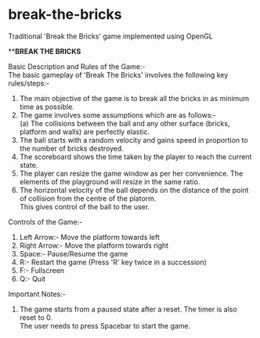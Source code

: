 # break-the-bricks
Traditional 'Break the Bricks' game implemented using OpenGL


**************************************************BREAK THE BRICKS************************************************

Basic Description and Rules of the Game:-  
The basic gameplay of 'Break The Bricks' involves the following key rules/steps:-  
1. The main objective of the game is to break all the bricks in as minimum time as possible.  
2. The game involves some assumptions which are as follows:-  
	(a) The collisions between the ball and any other surface (bricks, platform and walls) are perfectly elastic.  
3. The ball starts with a random velocity and gains speed in proportion to the number of bricks destroyed.  
4. The scoreboard shows the time taken by the player to reach the current state.  
5. The player can resize the game window as per her convenience. The elements of the playground will resize in the same ratio.  
6. The horizontal velocity of the ball depends on the distance of the point of collision from the centre of the platorm.  
   This gives control of the ball to the user.  
  
Controls of the Game:-  
1. Left Arrow:- Move the platform towards left  
2. Right Arrow:- Move the platform towards right  
3. Space:- Pause/Resume the game  
4. R:- Restart the game (Press 'R' key twice in a succession)  
5. F:- Fullscreen  
6. Q:- Quit  
  
Important Notes:-  
1. The game starts from a paused state after a reset. The timer is also reset to 0.  
The user needs to press Spacebar to start the game.
